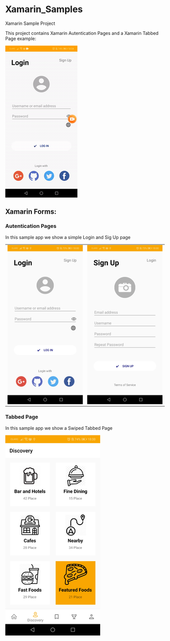 # Xamarin_Samples
Xamarin Sample Project

This project contains Xamarin Autentication Pages and a Xamarin Tabbed Page example:

<img src="media/20200213-180404.gif"/>

## Xamarin Forms:

### Autentication Pages
In this sample app we show a simple Login and Sig Up page

<table>
<tr>
<td><img src="media/Screenshot_20200213_180018_com.companyname.appxample.jpg" width="300" /></td>
<td><img src="media/Screenshot_20200213_180023_com.companyname.appxample.jpg" width="300" /></td>
</tr>
</table>

### Tabbed Page
In this sample app we show a Swiped Tabbed Page

<img src="media/Screenshot_20200213_180042_com.companyname.appxample.jpg" width = 300>

